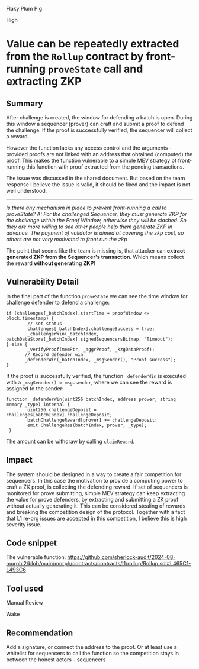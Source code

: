 Flaky Plum Pig

High

# Value can be repeatedly extracted from the `Rollup` contract by front-running `proveState` call and extracting ZKP

## Summary
After challenge is created, the window for defending a batch is open. During this window a sequencer (prover) can craft and submit a proof to defend the challenge. If the proof is successfully verified, the sequencer will collect a reward.

However the function lacks any access control and the arguments - provided proofs are not linked with an address that obtained (computed) the proof. This makes the function vulnerable to a simple MEV strategy of front-running this function with proof extracted from the pending transactions.

The issue was discussed in the shared document. But based on the team response I believe the issue is valid, it should be fixed and the impact is not well understood.

----
_Is there any mechanism in place to prevent front-running a call to proveState?_
_A: For the challenged Sequencer, they must generate ZKP for the challenge within the
Proof Window, otherwise they will be slashed. So they are more willing to see other
people help them generate ZKP in advance. The payment of validator is aimed at
covering the zkp cost, so others are not very motivated to front run the zkp_

The point that seems like the team is missing is, that attacker can **extract generated ZKP from the Sequencer's transaction**. Which means collect the reward **without generating ZKP**!

## Vulnerability Detail
In the final part of the function `proveState` we can see the time window for challenge defender to defend a challenge:
```solidity
if (challenges[_batchIndex].startTime + proofWindow <= block.timestamp) {
        // set status
        challenges[_batchIndex].challengeSuccess = true;
        _challengerWin(_batchIndex, batchDataStore[_batchIndex].signedSequencersBitmap, "Timeout");
} else {
        _verifyProof(memPtr, _aggrProof, _kzgDataProof);
       // Record defender win
       _defenderWin(_batchIndex, _msgSender(), "Proof success");
}
```

If the proof is successfully verified, the function `_defenderWin` is executed with a `_msgSennder() = msg.sender`, where we can see the reward is assigned to the sender:

```solidity
function _defenderWin(uint256 batchIndex, address prover, string memory _type) internal {
        uint256 challengeDeposit = challenges[batchIndex].challengeDeposit;
        batchChallengeReward[prover] += challengeDeposit;
        emit ChallengeRes(batchIndex, prover, _type);
 }
```

The amount can be withdraw by calling `claimReward`.

## Impact
The system should be designed in a way to create a fair competition for sequencers. In this case the motivation to provide a computing power to craft a ZK proof, is collecting the defending reward. If set of sequencers is monitored for prove submitting, simple MEV strategy can keep extracting the value for prove defenders, by extracting and submitting a ZK proof without actually generating it. This can be considered stealing of rewards and breaking the competition design of the protocol. Together with a fact that L1 re-org issues are accepted in this competition, I believe this is high severity issue.

## Code snippet

The vulnerable function:
https://github.com/sherlock-audit/2024-08-morphl2/blob/main/morph/contracts/contracts/l1/rollup/Rollup.sol#L465C1-L493C6

## Tool used

Manual Review

Wake

## Recommendation
Add a signature, or connect the address to the proof. Or at least use a whitelist for sequencers to call the function so the competition stays in between the honest actors - sequencers

